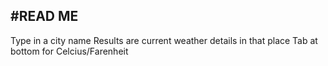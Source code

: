 #READ ME
----------------------

Type in a city name
Results are current weather details in that place
Tab at bottom for Celcius/Farenheit
